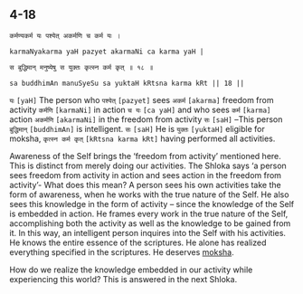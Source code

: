 ## 4-18


```shloka-sa
कर्मण्यकर्म यः पश्येत् अकर्मणि च कर्म यः ।
```
```shloka-sa-hk
karmaNyakarma yaH pazyet akarmaNi ca karma yaH |
```
```shloka-sa
स बुद्धिमान् मनुष्येषु स युक्तः कृत्स्न कर्म कृत् ॥ १८ ॥
```
```shloka-sa-hk
sa buddhimAn manuSyeSu sa yuktaH kRtsna karma kRt || 18 ||
```

`यः` `[yaH]` The person who `पश्येत्` `[pazyet]` sees `अकर्म` `[akarma]` freedom from activity `कर्मणि` `[karmaNi]` in action `च यः` `[ca yaH]` and who sees `कर्म` `[karma]` action `अकर्मणि` `[akarmaNi]` in the freedom from activity `सः` `[saH]` –This person `बुद्धिमान्` `[buddhimAn]` is intelligent. `सः` `[saH]` He is `युक्तः` `[yuktaH]` eligible for moksha, `कृत्स्न कर्म कृत्` `[kRtsna karma kRt]` having performed all activities.



Awareness of the Self brings the ‘freedom from activity’ mentioned here. This is distinct from merely doing our activities. The Shloka says ‘a person sees freedom from activity in action and sees action in the freedom from activity’- What does this mean?
A person sees his own activities take the form of awareness, when he works with the true nature of the Self. He also sees this knowledge in the form of activity – since the knowledge of the Self is embedded in action. He frames every work in the true nature of the Self, accomplishing both the activity as well as the knowledge to be gained from it.
In this way, an intelligent person inquires into the Self with his activities. He knows the entire essence of the scriptures. He alone has realized everything specified in the scriptures. He deserves [moksha](Moksha).



How do we realize the knowledge embedded in our activity while experiencing this world? This is answered in the next Shloka.

